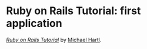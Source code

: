 # Ruby on Rails Tutorial: first application

[*Ruby on Rails Tutorial*](http://railstutorial.org/)
by [Michael Hartl](http://michaelhartl.com/).
